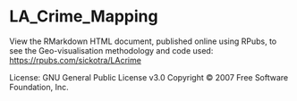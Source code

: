 # LA_Crime_Mapping

View the RMarkdown HTML document, published online using RPubs, to see the Geo-visualisation methodology and code used:
https://rpubs.com/sickotra/LAcrime



License: GNU General Public License v3.0
Copyright © 2007 Free Software Foundation, Inc.
